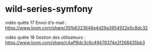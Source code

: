 # wild-series-symfony
vidéo quête 17 Envoi d'e-mail : https://www.loom.com/share/35fb6323648e4d29a3954922e5c8dc32

vidéo quête 18 Gestion des utilisateurs : https://www.loom.com/share/c4aff8dc3c6c49478374e2f268435bb3
